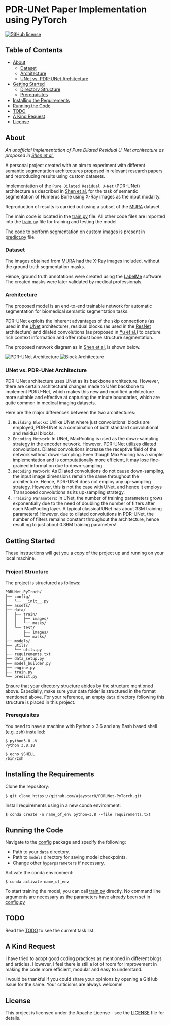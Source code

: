 # PDR-UNet Paper Implementation using PyTorch

[![GitHub license](https://img.shields.io/badge/license-Apache-blue.svg)](
https://github.com/drkostas/COSC525-Project1/blob/master/LICENSE)

## Table of Contents

+ [About](#about)
  + [Dataset](#dataset)
  + [Architecture](#architecture)
  + [UNet vs. PDR-UNet Architecture](#compare)
+ [Getting Started](#getting_started)
  + [Directory Structure](#dir_str)
  + [Prerequisites](#prereq)
+ [Installing the Requirements](#installing)
+ [Running the Code](#run_locally)
+ [TODO](#todo)
+ [A Kind Request](#request)
+ [License](#license)

## About <a name="about"></a>

_An unofficial implementation of Pure Dilated Residual U-Net architecture as proposed in [Shen et al.](https://www.aimsciences.org/article/doi/10.3934/ipi.2020057)_

A personal project created with an aim to experiment with different semantic segmentation architectures proposed in relevant research papers and reproducing results using custom datasets.

Implementation of the `Pure Dilated Residual U-Net` (PDR-UNet) architecture as described in [Shen et al.](https://www.aimsciences.org/article/doi/10.3934/ipi.2020057) for the task of semantic segmentation of Humerus Bone using X-Ray images as the input modality. 

Reproduction of results is carried out using a subset of the [MURA](https://stanfordmlgroup.github.io/competitions/mura/) dataset.

The main code is located in the [train.py](train.py) file. All other code files are imported into the [train.py](train.py) file for training and testing the model. 

The code to perform segmentation on custom images is present in [predict.py](predict.py) file. 

### Dataset <a name="dataset"></a>

The images obtained from [MURA](https://stanfordmlgroup.github.io/competitions/mura/) had the X-Ray images included, without the ground truth segmentation masks. 

Hence, ground truth annotations were created using the [LabelMe](https://github.com/labelmeai/labelme.git) software. The created masks were later validated by medical professionals.

### Architecture <a name="architecture"></a>

The proposed model is an end-to-end trainable network for automatic segmentation for biomedical semantic segmentation tasks.

PDR-UNet exploits the inherent advantages of the skip connections (as used in the [UNet](https://github.com/ajaystar8/UNet-PyTorch/blob/main/model_builder.py) architecture), residual blocks (as used in the [ResNet](https://arxiv.org/abs/1512.03385) architecture) and dilated convolutions (as proposed in [Yu et al.](https://arxiv.org/pdf/1511.07122)) to capture rich context information and offer robust bone structure segmentation.

The proposed network diagram as in [Shen et al.](https://www.aimsciences.org/article/doi/10.3934/ipi.2020057) is shown below.

![PDR-UNet Architecture](assets/PDR-UNet-Architecture.png)
![Block Architecture](assets/Block_Architecture.png)

### UNet vs. PDR-UNet Architecture <a name="compare"></a>

PDR-UNet architecture uses UNet as its backbone architecture. However, there are certain architectural changes made to UNet backbone to implement  PDRU-Net, which makes this new and modified architecture more suitable and effective at capturing the minute boundaries, which are quite common in medical imaging datasets. 

Here are the major differences between the two architectures:
1. `Building Blocks`: Unlike UNet where just convolutional blocks are employed, PDR-UNet is a combination of both standard convolutional and residual blocks.
2. `Encoding Network`: In UNet, MaxPooling is used as the down-sampling strategy in the encoder network. However, PDR-UNet utilizes dilated convolutions. Dilated convolutions increase the receptive field of the network without down-sampling. Even though MaxPooling has a simpler implementation and is computationally more efficient, it may lose fine-grained information due to down-sampling. 
3. `Decoding Network`: As Dilated convolutions do not cause down-sampling, the input image dimensions remain the same throughout the architecture. Hence, PDR-UNet does not employ any up-sampling strategy. However, this is not the case with UNet, and hence it employs Transposed convolutions as its up-sampling strategy.
4. `Training Parameters`: In UNet, the number of training parameters grows exponentially due to the need of doubling the number of filters after each MaxPooling layer. A typical classical UNet has about 33M training parameters! However, due to dilated convolutions in PDR-UNet, the number of filters remains constant throughout the architecture, hence resulting to just about 0.36M training parameters!

## Getting Started <a name="getting_started"></a>

These instructions will get you a copy of the project up and running on your local machine.

### Project Structure <a name="dir_str"></a>
The project is structured as follows:
```
PDRUNet-PyTroch/
├── config/
│   └── __init__.py
├── assets/
├── data/
│   ├── train/
│   │   ├── images/
│   │   └── masks/
│   └── test/
│       ├── images/
│       └── masks/
├── models/
├── utils/
│   └── utils.py
├── requirements.txt
├── data_setup.py
├── model_builder.py
├── engine.py
├── train.py
└── predict.py
```
Ensure that your directory structure abides by the structure mentioned above. 
Especially, make sure your data folder is structured in the format mentioned above. For your reference, an empty `data` directory following this structure is placed in this project.

### Prerequisites <a name = "prereq"></a>

You need to have a machine with Python > 3.6 and any Bash based shell (e.g. zsh) installed:

```ShellSession
$ python3.8 -V
Python 3.8.18

$ echo $SHELL
/bin/zsh
```

## Installing the Requirements <a name="installing"></a>

Clone the repository: 
```ShellSession
$ git clone https://github.com/ajaystar8/PDRUNet-PyTorch.git
```

Install requirements using in a new conda environment:
```ShellSession
$ conda create -n name_of_env python=3.8 --file requirements.txt
```

## Running the Code <a name="run_locally"></a>

Navigate to the [config](config/__init__.py) package and specify the following: 
+ Path to your `data` directory.
+ Path to `models` directory for saving model checkpoints.
+ Change other `hyperparameters` if necessary.

Activate the conda environment:
```ShellSession
$ conda activate name_of_env
```

To start training the model, you can call [train.py](train.py) directly. No command line arguments are necessary as the parameters have already been set in [config.py](config/__init__.py)

## TODO <a name="todo"></a>

Read the [TODO](TODO.md) to see the current task list. 

## A Kind Request <a name="request"></a>

I have tried to adopt good coding practices as mentioned in different blogs and articles. 
However, I feel there is still a lot of room for improvement in making the code more efficient, 
modular and easy to understand.

I would be thankful if you could share your opinions by opening a GitHub Issue for the same. Your
criticisms are always welcome! 


## License <a name = "license"></a>

This project is licensed under the Apache License - see the [LICENSE](LICENSE) file for details.
